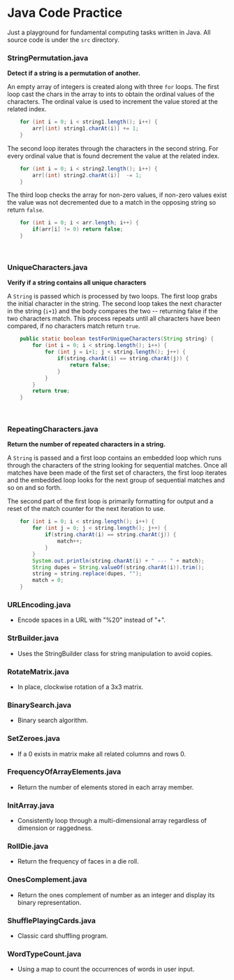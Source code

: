 # Java Code Practice

Just a playground for fundamental computing tasks written in Java. All source code is under the `src` directory.

### StringPermutation.java
**Detect if a string is a permutation of another.**

An empty array of integers is created along with three `for` loops. The first loop cast the chars in the array to ints 
to obtain the ordinal values of the characters. The ordinal value is used to increment
the value stored at the related index.


```java
    for (int i = 0; i < string1.length(); i++) {
        arr[(int) string1.charAt(i)] += 1;
    }
```


The second loop iterates through the characters in the second string. For every ordinal value that is found
decrement the value at the related index.
 
```java
    for (int i = 0; i < string2.length(); i++) {
        arr[(int) string2.charAt(i)]  -= 1;
    }
```

The third loop checks the array for non-zero values, if non-zero values exist the value was not decremented
due to a match in the opposing string so return `false`.

```java
    for (int i = 0; i < arr.length; i++) {
        if(arr[i] != 0) return false;
    }
```
<br>

### UniqueCharacters.java
**Verify if a string contains all unique characters**

A `String` is passed which is processed by two loops. The first loop grabs the initial
character in the string. The second loop takes the next character in the string (`i+1`)
and the body compares the two -- returning false if the two characters match. This process
repeats until all characters have been compared, if no characters match return `true`.

```java
    public static boolean testForUniqueCharacters(String string) {
        for (int i = 0; i < string.length(); i++) {
            for (int j = i+1; j < string.length(); j++) {
                if(string.charAt(i) == string.charAt(j)) {
                    return false;
                }
            }
        }
        return true;
    }
```
<br>

### RepeatingCharacters.java
**Return the number of repeated characters in a string.**

A `String` is passed and a first loop contains an embedded loop which runs through the characters of the string
looking for sequential matches. Once all matches have been made of the first set of characters, the first loop iterates and
the embedded loop looks for the next group of sequential matches and so on and so forth.

The second part of the first loop is primarily formatting for output and a reset of the match counter for the next
iteration to use.

```java
    for (int i = 0; i < string.length(); i++) {
        for (int j = 0; j < string.length(); j++) {
            if(string.charAt(i) == string.charAt(j)) {
                match++;
            }
        }
        System.out.println(string.charAt(i) + " --- " + match);
        String dupes = String.valueOf(string.charAt(i)).trim();
        string = string.replace(dupes, "");
        match = 0;
    }
```

### URLEncoding.java
- Encode spaces in a URL with "%20" instead of "+".

### StrBuilder.java
- Uses the StringBuilder class for string manipulation to avoid copies.

### RotateMatrix.java
- In place, clockwise rotation of a 3x3 matrix.

### BinarySearch.java
- Binary search algorithm.

### SetZeroes.java
- If a 0 exists in matrix make all related columns and rows 0.

### FrequencyOfArrayElements.java
- Return the number of elements stored in each array member.

### InitArray.java
- Consistently loop through a multi-dimensional array regardless of dimension or raggedness.

### RollDie.java
- Return the frequency of faces in a die roll.

### OnesComplement.java
- Return the ones complement of number as an integer and display its binary representation.

### ShufflePlayingCards.java
- Classic card shuffling program.

### WordTypeCount.java
- Using a map to count the occurrences of words in user input.